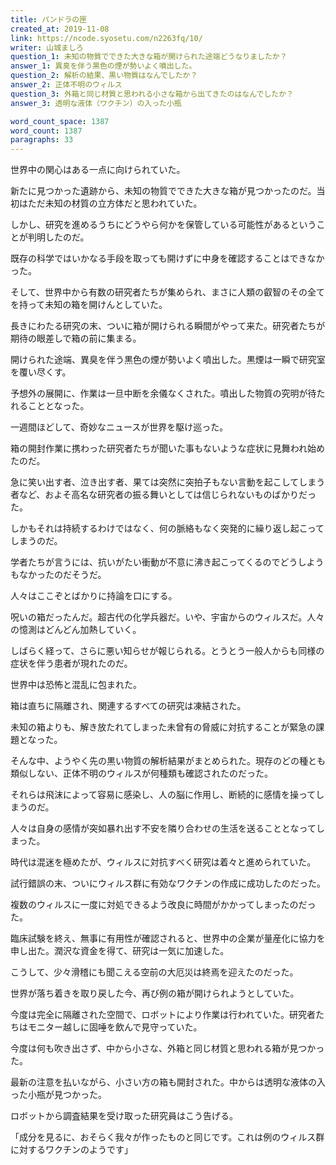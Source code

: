 ```yaml
---
title: パンドラの匣
created_at: 2019-11-08
link: https://ncode.syosetu.com/n2263fq/10/
writer: 山城ましろ
question_1: 未知の物質でできた大きな箱が開けられた途端どうなりましたか？
answer_1: 異臭を伴う黒色の煙が勢いよく噴出した。
question_2: 解析の結果、黒い物質はなんでしたか？
answer_2: 正体不明のウィルス
question_3: 外箱と同じ材質と思われる小さな箱から出てきたのはなんでしたか？
answer_3: 透明な液体（ワクチン）の入った小瓶

word_count_space: 1387
word_count: 1387
paragraphs: 33
---
```


世界中の関心はある一点に向けられていた。

新たに見つかった遺跡から、未知の物質でできた大きな箱が見つかったのだ。当初はただ未知の材質の立方体だと思われていた。

しかし、研究を進めるうちにどうやら何かを保管している可能性があるということが判明したのだ。

既存の科学ではいかなる手段を取っても開けずに中身を確認することはできなかった。

そして、世界中から有数の研究者たちが集められ、まさに人類の叡智のその全てを持って未知の箱を開けんとしていた。

長きにわたる研究の末、ついに箱が開けられる瞬間がやって来た。研究者たちが期待の眼差しで箱の前に集まる。

開けられた途端、異臭を伴う黒色の煙が勢いよく噴出した。黒煙は一瞬で研究室を覆い尽くす。

予想外の展開に、作業は一旦中断を余儀なくされた。噴出した物質の究明が待たれることとなった。

一週間ほどして、奇妙なニュースが世界を駆け巡った。

箱の開封作業に携わった研究者たちが聞いた事もないような症状に見舞われ始めたのだ。

急に笑い出す者、泣き出す者、果ては突然に突拍子もない言動を起こしてしまう者など、およそ高名な研究者の振る舞いとしては信じられないものばかりだった。

しかもそれは持続するわけではなく、何の脈絡もなく突発的に繰り返し起こってしまうのだ。

学者たちが言うには、抗いがたい衝動が不意に沸き起こってくるのでどうしようもなかったのだそうだ。

人々はここぞとばかりに持論を口にする。

呪いの箱だったんだ。超古代の化学兵器だ。いや、宇宙からのウィルスだ。人々の憶測はどんどん加熱していく。

しばらく経って、さらに悪い知らせが報じられる。とうとう一般人からも同様の症状を伴う患者が現れたのだ。

世界中は恐怖と混乱に包まれた。

箱は直ちに隔離され、関連するすべての研究は凍結された。

未知の箱よりも、解き放たれてしまった未曾有の脅威に対抗することが緊急の課題となった。

そんな中、ようやく先の黒い物質の解析結果がまとめられた。現存のどの種とも類似しない、正体不明のウィルスが何種類も確認されたのだった。

それらは飛沫によって容易に感染し、人の脳に作用し、断続的に感情を操ってしまうのだ。

人々は自身の感情が突如暴れ出す不安を隣り合わせの生活を送ることとなってしまった。

時代は混迷を極めたが、ウィルスに対抗すべく研究は着々と進められていた。

試行錯誤の末、ついにウィルス群に有効なワクチンの作成に成功したのだった。

複数のウィルスに一度に対処できるよう改良に時間がかかってしまったのだった。

臨床試験を終え、無事に有用性が確認されると、世界中の企業が量産化に協力を申し出た。潤沢な資金を得て、研究は一気に加速した。

こうして、少々滑稽にも聞こえる空前の大厄災は終焉を迎えたのだった。

世界が落ち着きを取り戻した今、再び例の箱が開けられようとしていた。

今度は完全に隔離された空間で、ロボットにより作業は行われていた。研究者たちはモニター越しに固唾を飲んで見守っていた。

今度は何も吹き出さず、中から小さな、外箱と同じ材質と思われる箱が見つかった。

最新の注意を払いながら、小さい方の箱も開封された。中からは透明な液体の入った小瓶が見つかった。

ロボットから調査結果を受け取った研究員はこう告げる。

「成分を見るに、おそらく我々が作ったものと同じです。これは例のウィルス群に対するワクチンのようです」